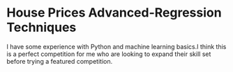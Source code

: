 # House Prices Advanced-Regression Techniques
I have some experience with Python and machine learning basics.I think this is a perfect competition for me who are looking to expand their skill set before trying a featured competition. 
